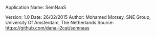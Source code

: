 Application Name: SemNaaS

Version: 1.0
Date: 26/02/2015
Author: Mohamed Morsey, SNE Group, University Of Amsterdam, The Netherlands
Source: https://github.com/dana-i2cat/semnaas
